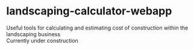 # landscaping-calculator-webapp
Useful tools for calculating and estimating cost of construction within the landscaping business<br>
Currently under construction
